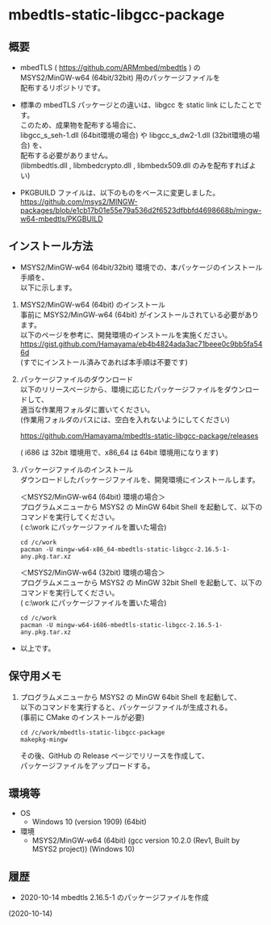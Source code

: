 # mbedtls-static-libgcc-package


## 概要
- mbedTLS ( https://github.com/ARMmbed/mbedtls ) の  
  MSYS2/MinGW-w64 (64bit/32bit) 用のパッケージファイルを  
  配布するリポジトリです。

- 標準の mbedTLS パッケージとの違いは、libgcc を static link にしたことです。  
  このため、成果物を配布する場合に、  
  libgcc_s_seh-1.dll (64bit環境の場合) や libgcc_s_dw2-1.dll (32bit環境の場合) を、  
  配布する必要がありません。  
  (libmbedtls.dll , libmbedcrypto.dll , libmbedx509.dll のみを配布すればよい)

- PKGBUILD ファイルは、以下のものをベースに変更しました。  
  https://github.com/msys2/MINGW-packages/blob/e1cb17b01e55e79a536d2f6523dfbbfd4698668b/mingw-w64-mbedtls/PKGBUILD


## インストール方法
- MSYS2/MinGW-w64 (64bit/32bit) 環境での、本パッケージのインストール手順を、  
  以下に示します。

1. MSYS2/MinGW-w64 (64bit) のインストール  
   事前に MSYS2/MinGW-w64 (64bit) がインストールされている必要があります。  
   以下のページを参考に、開発環境のインストールを実施ください。  
   https://gist.github.com/Hamayama/eb4b4824ada3ac71beee0c9bb5fa546d  
   (すでにインストール済みであれば本手順は不要です)

2. パッケージファイルのダウンロード  
   以下のリリースページから、環境に応じたパッケージファイルをダウンロードして、  
   適当な作業用フォルダに置いてください。  
   (作業用フォルダのパスには、空白を入れないようにしてください)  
   
   https://github.com/Hamayama/mbedtls-static-libgcc-package/releases  
   
   ( i686 は 32bit 環境用で、x86_64 は 64bit 環境用になります)

3. パッケージファイルのインストール  
   ダウンロードしたパッケージファイルを、開発環境にインストールします。  
   
   ＜MSYS2/MinGW-w64 (64bit) 環境の場合＞  
   プログラムメニューから MSYS2 の MinGW 64bit Shell を起動して、以下のコマンドを実行してください。  
   ( c:\work にパッケージファイルを置いた場合)
   ```
   cd /c/work
   pacman -U mingw-w64-x86_64-mbedtls-static-libgcc-2.16.5-1-any.pkg.tar.xz
   ```
   ＜MSYS2/MinGW-w64 (32bit) 環境の場合＞  
   プログラムメニューから MSYS2 の MinGW 32bit Shell を起動して、以下のコマンドを実行してください。  
   ( c:\work にパッケージファイルを置いた場合)
   ```
   cd /c/work
   pacman -U mingw-w64-i686-mbedtls-static-libgcc-2.16.5-1-any.pkg.tar.xz
   ```

- 以上です。


## 保守用メモ
1. プログラムメニューから MSYS2 の MinGW 64bit Shell を起動して、  
   以下のコマンドを実行すると、パッケージファイルが生成される。  
   (事前に CMake のインストールが必要)
   ```
   cd /c/work/mbedtls-static-libgcc-package
   makepkg-mingw
   ```
   その後、GitHub の Release ページでリリースを作成して、  
   パッケージファイルをアップロードする。


## 環境等
- OS
  - Windows 10 (version 1909) (64bit)
- 環境
  - MSYS2/MinGW-w64 (64bit) (gcc version 10.2.0 (Rev1, Built by MSYS2 project)) (Windows 10)

## 履歴
- 2020-10-14 mbedtls 2.16.5-1 のパッケージファイルを作成


(2020-10-14)
